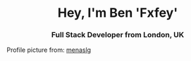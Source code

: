 <h1 align="center">Hey, I'm Ben 'Fxfey'</h1>
<h3 align="center">Full Stack Developer from London, UK</h3>

<p>Profile picture from: <a href="https://www.instagram.com/menaslg/">menaslg</a></p>
